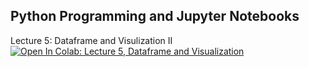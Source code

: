 ## Python Programming and Jupyter Notebooks

Lecture 5: Dataframe and Visulization II [![Open In Colab: Lecture 5, Dataframe and Visualization](https://colab.research.google.com/assets/colab-badge.svg)](https://colab.research.google.com/github/iossifov/25e_urp/blob/main/lecture_5/5_dataframe_and_viz.ipynb)
